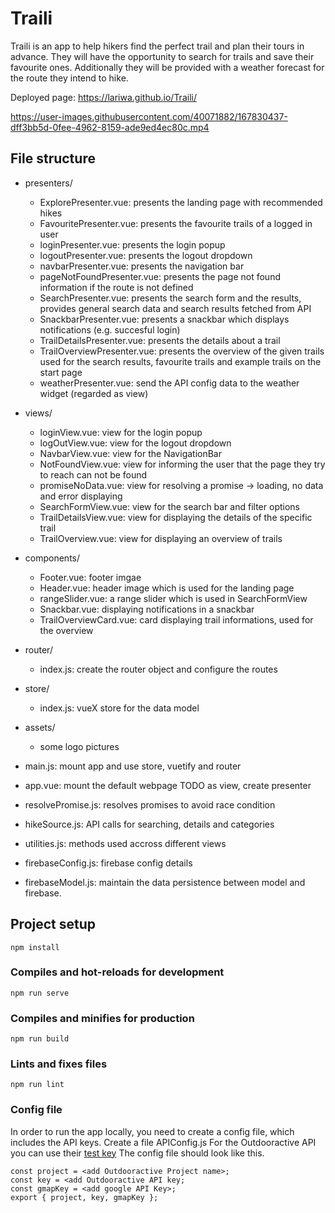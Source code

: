 # Traili
Traili is an app to help hikers find the perfect trail and plan their tours in advance. They will have the opportunity to search for trails  and save their favourite ones. Additionally they will be provided with a weather forecast for the route they intend to hike.

Deployed page: https://lariwa.github.io/Traili/


https://user-images.githubusercontent.com/40071882/167830437-dff3bb5d-0fee-4962-8159-ade9ed4ec80c.mp4


## File structure
- presenters/
    - ExplorePresenter.vue: presents the landing page with recommended hikes
    - FavouritePresenter.vue: presents the favourite trails of a logged in user
    - loginPresenter.vue: presents the login popup 
    - logoutPresenter.vue: presents the logout dropdown
    - navbarPresenter.vue: presents the navigation bar
    - pageNotFoundPresenter.vue: presents the page not found information if the route is not defined
    - SearchPresenter.vue: presents the search form and the results, provides general search data and search results fetched from API
    - SnackbarPresenter.vue: presents a snackbar which displays notifications (e.g. succesful login)
    - TrailDetailsPresenter.vue: presents the details about a trail 
    - TrailOverviewPresenter.vue: presents the overview of the given trails used for the search results, favourite trails and example trails on the start page
    - weatherPresenter.vue: send the API config data to the weather widget (regarded as view)
    
- views/
     - loginView.vue: view for the login popup
     - logOutView.vue: view for the logout dropdown
     - NavbarView.vue: view for the NavigationBar
     - NotFoundView.vue: view for informing the user that the page they try to reach can not be found
     - promiseNoData.vue: view for resolving a promise -> loading, no data and error displaying
     - SearchFormView.vue: view for the search bar and filter options
     - TrailDetailsView.vue: view for displaying the details of the specific trail 
     - TrailOverview.vue: view for displaying an overview of trails
     
- components/
    - Footer.vue: footer imgae
    - Header.vue: header image which is used for the landing page
    - rangeSlider.vue: a range slider which is used in SearchFormView
    - Snackbar.vue: displaying notifications in a snackbar
    - TrailOverviewCard.vue: card displaying trail informations, used for the overview
    
- router/
   - index.js: create the router object and configure the routes
- store/
    - index.js: vueX store for the data model
- assets/
    - some logo pictures
- main.js: mount app and use store, vuetify and router
- app.vue: mount the default webpage TODO as view, create presenter
- resolvePromise.js: resolves promises to avoid race condition
- hikeSource.js: API calls for searching, details and categories
- utilities.js: methods used accross different views
- firebaseConfig.js: firebase config details
- firebaseModel.js: maintain the data persistence between model and firebase.

## Project setup
```
npm install
```

### Compiles and hot-reloads for development
```
npm run serve
```

### Compiles and minifies for production
```
npm run build
```

### Lints and fixes files
```
npm run lint
```
### Config file
In order to run the app locally, you need to create a config file, which includes the API keys. Create a file APIConfig.js 
For the Outdooractive API you can use their [test key](https://developers.outdooractive.com/API-Reference/Data-API.html) The config file should look like this.
```
const project = <add Outdooractive Project name>;
const key = <add Outdooractive API key;
const gmapKey = <add google API Key>;
export { project, key, gmapKey };
```


